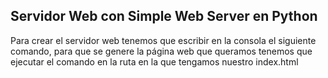 ## Servidor Web con Simple Web Server en Python

Para crear el servidor web tenemos que escribir en la consola el siguiente comando, para que se genere la página web que queramos tenemos que ejecutar el comando en la ruta en la que tengamos nuestro index.html

